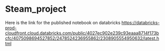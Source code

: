 # Steam_project

Here is the link for the published notebook on databricks
https://databricks-prod-cloudfront.cloud.databricks.com/public/4027ec902e239c93eaaa8714f173bcfc/4075098694527852/2478524236955862/2308905554950632/latest.html
